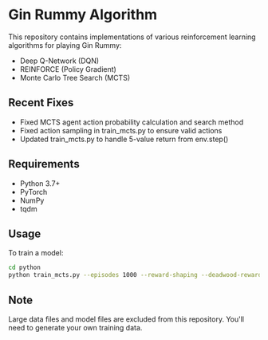 # Gin Rummy Algorithm

This repository contains implementations of various reinforcement learning algorithms for playing Gin Rummy:

- Deep Q-Network (DQN)
- REINFORCE (Policy Gradient)
- Monte Carlo Tree Search (MCTS)

## Recent Fixes

- Fixed MCTS agent action probability calculation and search method
- Fixed action sampling in train_mcts.py to ensure valid actions
- Updated train_mcts.py to handle 5-value return from env.step()

## Requirements

- Python 3.7+
- PyTorch
- NumPy
- tqdm

## Usage

To train a model:

```bash
cd python
python train_mcts.py --episodes 1000 --reward-shaping --deadwood-reward-scale 0.03 --win-reward 2.0 --gin-reward 3.0 --knock-reward 1.0 --eval-interval 200 --save-interval 500 --simulations 30 --save
```

## Note

Large data files and model files are excluded from this repository. You'll need to generate your own training data. 